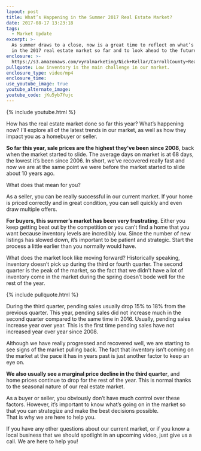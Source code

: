 ```yaml
---
layout: post
title: What’s Happening in the Summer 2017 Real Estate Market?
date: 2017-08-17 13:23:18
tags:
  - Market Update
excerpt: >-
  As summer draws to a close, now is a great time to reflect on what’s happened
  in the 2017 real estate market so far and to look ahead to the future.
enclosure: >-
  https://s3.amazonaws.com/vyralmarketing/Nick+Kellar/CarrollCounty+Real+Estate+Market+Update.mp4
pullquote: Low inventory is the main challenge in our market.
enclosure_type: video/mp4
enclosure_time:
use_youtube_image: true
youtube_alternate_image:
youtube_code: jKu5yb7Yujc
---
```



{% include youtube.html %}

How has the real estate market done so far this year? What’s happening now? I’ll explore all of the latest trends in our market, as well as how they impact you as a homebuyer or seller.&nbsp;

**So far this year, sale prices are the highest they’ve been since 2008**, back when the market started to slide. The average days on market is at 68 days, the lowest it’s been since 2006. In short, we’ve recovered really fast and now we are at the same point we were before the market started to slide about 10 years ago.&nbsp;

What does that mean for you?&nbsp;

As a seller, you can be really successful in our current market. If your home is priced correctly and in great condition, you can sell quickly and even draw multiple offers.&nbsp;

**For buyers, this summer’s market has been very frustrating**. Either you keep getting beat out by the competition or you can’t find a home that you want because inventory levels are incredibly low. Since the number of new listings has slowed down, it’s important to be patient and strategic. Start the process a little earlier than you normally would have.&nbsp;

What does the market look like moving forward? Historically speaking, inventory doesn’t pick up during the third or fourth quarter. The second quarter is the peak of the market, so the fact that we didn’t have a lot of inventory come in the market during the spring doesn’t bode well for the rest of the year.&nbsp;

{% include pullquote.html %}

During the third quarter, pending sales usually drop 15% to 18% from the previous quarter. This year, pending sales did not increase much in the second quarter compared to the same time in 2016. Usually, pending sales increase year over year. This is the first time pending sales have not increased year over year since 2008.&nbsp;

Although we have really progressed and recovered well, we are starting to see signs of the market pulling back. The fact that inventory isn’t coming on the market at the pace it has in years past is just another factor to keep an eye on.&nbsp;

**We also usually see a marginal price decline in the third quarter**, and home prices continue to drop for the rest of the year. This is normal thanks to the seasonal nature of our real estate market.&nbsp;

As a buyer or seller, you obviously don’t have much control over these factors. However, it’s important to know what’s going on in the market so that you can strategize and make the best decisions possible.&nbsp;
<br>That is why we are here to help you.

If you have any other questions about our current market, or if you know a local business that we should spotlight in an upcoming video, just give us a call. We are here to help you!
